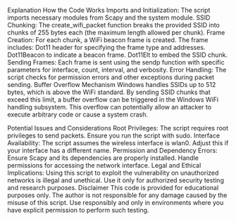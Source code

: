 Explanation
How the Code Works
Imports and Initialization: The script imports necessary modules from Scapy and the system module.
SSID Chunking: The create_wifi_packet function breaks the provided SSID into chunks of 255 bytes each (the maximum length allowed per chunk).
Frame Creation: For each chunk, a WiFi beacon frame is created. The frame includes:
Dot11 header for specifying the frame type and addresses.
Dot11Beacon to indicate a beacon frame.
Dot11Elt to embed the SSID chunk.
Sending Frames: Each frame is sent using the sendp function with specific parameters for interface, count, interval, and verbosity.
Error Handling: The script checks for permission errors and other exceptions during packet sending.
Buffer Overflow Mechanism
Windows handles SSIDs up to 512 bytes, which is above the WiFi standard. By sending SSID chunks that exceed this limit, 
a buffer overflow can be triggered in the Windows WiFi handling subsystem. This overflow can potentially allow an attacker to execute arbitrary code or cause a system crash.

Potential Issues and Considerations
Root Privileges: The script requires root privileges to send packets. Ensure you run the script with sudo.
Interface Availability: The script assumes the wireless interface is wlan0. Adjust this if your interface has a different name.
Permission and Dependency Errors: Ensure Scapy and its dependencies are properly installed. Handle permissions for accessing the network interface.
Legal and Ethical Implications: Using this script to exploit the vulnerability on unauthorized networks is illegal and unethical. Use it only for authorized security testing and research purposes.
Disclaimer
This code is provided for educational purposes only. The author is not responsible for any damage caused by the misuse of this script. Use responsibly and only in environments where you have explicit permission to perform such testing.
